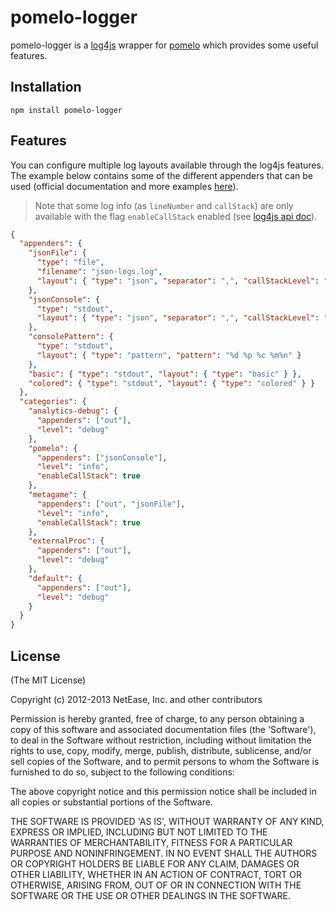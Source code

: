 pomelo-logger
========

pomelo-logger is a [log4js](https://github.com/nomiddlename/log4js-node) wrapper for [pomelo](https://github.com/NetEase/pomelo) which provides some useful features.  

## Installation
```
npm install pomelo-logger
```

## Features
You can configure multiple log layouts available through the log4js features. The example below contains some of the different appenders that can be used (official documentation and more examples [here](https://log4js-node.github.io/log4js-node/layouts.html)).

> Note that some log info (as `lineNumber` and `callStack`) are only available with the flag `enableCallStack` enabled (see [log4js api doc](https://log4js-node.github.io/log4js-node/api.html)).

```json
{
  "appenders": {
    "jsonFile": {
      "type": "file",
      "filename": "json-logs.log",
      "layout": { "type": "json", "separator": ",", "callStackLevel": "info" }
    },
    "jsonConsole": {
      "type": "stdout",
      "layout": { "type": "json", "separator": ",", "callStackLevel": "error" }
    },
    "consolePattern": {
      "type": "stdout",
      "layout": { "type": "pattern", "pattern": "%d %p %c %m%n" }
    },
    "basic": { "type": "stdout", "layout": { "type": "basic" } },
    "colored": { "type": "stdout", "layout": { "type": "colored" } }
  },
  "categories": {
    "analytics-debug": {
      "appenders": ["out"],
      "level": "debug"
    },
    "pomelo": {
      "appenders": ["jsonConsole"],
      "level": "info",
      "enableCallStack": true
    },
    "metagame": {
      "appenders": ["out", "jsonFile"],
      "level": "info",
      "enableCallStack": true
    },
    "externalProc": {
      "appenders": ["out"],
      "level": "debug"
    },
    "default": {
      "appenders": ["out"],
      "level": "debug"
    }
  }
}

```

## License
(The MIT License)

Copyright (c) 2012-2013 NetEase, Inc. and other contributors

Permission is hereby granted, free of charge, to any person obtaining
a copy of this software and associated documentation files (the
'Software'), to deal in the Software without restriction, including
without limitation the rights to use, copy, modify, merge, publish,
distribute, sublicense, and/or sell copies of the Software, and to
permit persons to whom the Software is furnished to do so, subject to
the following conditions:

The above copyright notice and this permission notice shall be
included in all copies or substantial portions of the Software.

THE SOFTWARE IS PROVIDED 'AS IS', WITHOUT WARRANTY OF ANY KIND,
EXPRESS OR IMPLIED, INCLUDING BUT NOT LIMITED TO THE WARRANTIES OF
MERCHANTABILITY, FITNESS FOR A PARTICULAR PURPOSE AND NONINFRINGEMENT.
IN NO EVENT SHALL THE AUTHORS OR COPYRIGHT HOLDERS BE LIABLE FOR ANY
CLAIM, DAMAGES OR OTHER LIABILITY, WHETHER IN AN ACTION OF CONTRACT,
TORT OR OTHERWISE, ARISING FROM, OUT OF OR IN CONNECTION WITH THE
SOFTWARE OR THE USE OR OTHER DEALINGS IN THE SOFTWARE.

